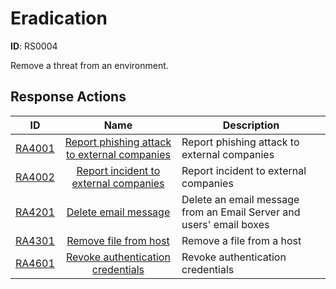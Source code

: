 # Eradication 

**ID**: RS0004

Remove a threat from an environment.
## Response Actions

| ID    | Name     | Description |
|:-----:|:--------:|-------------|
| [RA4001](../Response_Actions/RA_4001_report_phishing_attack_to_external_companies.md) | [Report phishing attack to external companies](../Response_Actions/RA_4001_report_phishing_attack_to_external_companies.md) | Report phishing attack to external companies |
| [RA4002](../Response_Actions/RA_4002_report_incident_to_external_companies.md) | [Report incident to external companies](../Response_Actions/RA_4002_report_incident_to_external_companies.md) | Report incident to external companies |
| [RA4201](../Response_Actions/RA_4201_delete_email_message.md) | [Delete email message](../Response_Actions/RA_4201_delete_email_message.md) | Delete an email message from an Email Server and users' email boxes |
| [RA4301](../Response_Actions/RA_4301_remove_file_from_host.md) | [Remove file from host](../Response_Actions/RA_4301_remove_file_from_host.md) | Remove a file from a host |
| [RA4601](../Response_Actions/RA_4601_revoke_authentication_credentials.md) | [Revoke authentication credentials](../Response_Actions/RA_4601_revoke_authentication_credentials.md) | Revoke authentication credentials |